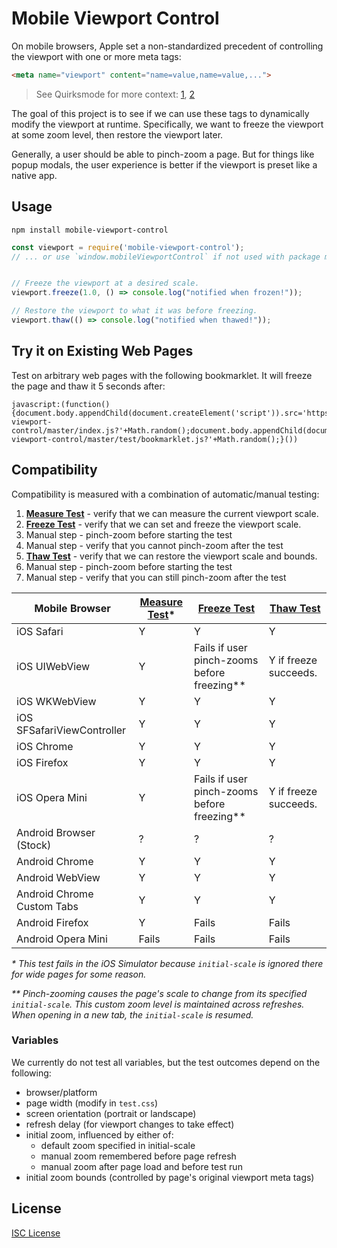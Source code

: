 # Mobile Viewport Control

On mobile browsers, Apple set a non-standardized precedent of controlling the
viewport with one or more meta tags:

```html
<meta name="viewport" content="name=value,name=value,...">
```

> See Quirksmode for more context: [1], [2]

[1]:http://www.quirksmode.org/mobile/viewports2.html
[2]:http://www.quirksmode.org/mobile/metaviewport/

The goal of this project is to see if we can use these tags to dynamically
modify the viewport at runtime. Specifically, we want to freeze the viewport at
some zoom level, then restore the viewport later.

Generally, a user should be able to pinch-zoom a page.  But for things like
popup modals, the user experience is better if the viewport is preset like a
native app.

## Usage

```
npm install mobile-viewport-control
```

```js
const viewport = require('mobile-viewport-control');
// ... or use `window.mobileViewportControl` if not used with package manager


// Freeze the viewport at a desired scale.
viewport.freeze(1.0, () => console.log("notified when frozen!"));

// Restore the viewport to what it was before freezing.
viewport.thaw(() => console.log("notified when thawed!"));
```

## Try it on Existing Web Pages

Test on arbitrary web pages with the following bookmarklet.  It will freeze
the page and thaw it 5 seconds after:

```
javascript:(function(){document.body.appendChild(document.createElement('script')).src='https://cdn.rawgit.com/shaunstripe/mobile-viewport-control/master/index.js?'+Math.random();document.body.appendChild(document.createElement('script')).src='https://cdn.rawgit.com/shaunstripe/mobile-viewport-control/master/test/bookmarklet.js?'+Math.random();}())
```

## Compatibility

Compatibility is measured with a combination of automatic/manual testing:

1. __[Measure Test]__ - verify that we can measure the current viewport scale.
1. __[Freeze Test]__ - verify that we can set and freeze the viewport scale.
  1. Manual step - pinch-zoom before starting the test
  1. Manual step - verify that you cannot pinch-zoom after the test
1. __[Thaw Test]__ - verify that we can restore the viewport scale and bounds.
  1. Manual step - pinch-zoom before starting the test
  1. Manual step - verify that you can still pinch-zoom after the test

| Mobile Browser             | [Measure Test]\* | [Freeze Test]                                 | [Thaw Test]           |
|----------------------------|------------------|-----------------------------------------------|-----------------------|
| iOS Safari                 | Y                | Y                                             | Y                     |
| iOS UIWebView              | Y                | Fails if user pinch-zooms before freezing\*\* | Y if freeze succeeds. |
| iOS WKWebView              | Y                | Y                                             | Y                     |
| iOS SFSafariViewController | Y                | Y                                             | Y                     |
| iOS Chrome                 | Y                | Y                                             | Y                     |
| iOS Firefox                | Y                | Y                                             | Y                     |
| iOS Opera Mini             | Y                | Fails if user pinch-zooms before freezing\*\* | Y if freeze succeeds. |
| Android Browser (Stock)    | ?                | ?                                             | ?                     |
| Android Chrome             | Y                | Y                                             | Y                     |
| Android WebView            | Y                | Y                                             | Y                     |
| Android Chrome Custom Tabs | Y                | Y                                             | Y                     |
| Android Firefox            | Y                | Fails                                         | Fails                 |
| Android Opera Mini         | Fails            | Fails                                         | Fails                 |

_\* This test fails in the iOS Simulator because `initial-scale` is ignored
there for wide pages for some reason._

_\*\* Pinch-zooming causes the page's scale to change from its specified
`initial-scale`.  This custom zoom level is maintained across refreshes.  When
opening in a new tab, the `initial-scale` is resumed._

[Measure Test]:http://shaunstripe.github.io/mobile-viewport-control/test/01-measure.html
[Freeze Test]:http://shaunstripe.github.io/mobile-viewport-control/test/02-freeze.html
[Thaw Test]:http://shaunstripe.github.io/mobile-viewport-control/test/03-thaw.html

### Variables

We currently do not test all variables, but the test outcomes depend on the following:

- browser/platform
- page width (modify in `test.css`)
- screen orientation (portrait or landscape)
- refresh delay (for viewport changes to take effect)
- initial zoom, influenced by either of:
  - default zoom specified in initial-scale
  - manual zoom remembered before page refresh
  - manual zoom after page load and before test run
- initial zoom bounds (controlled by page's original viewport meta tags)

## License

[ISC License](LICENSE)
